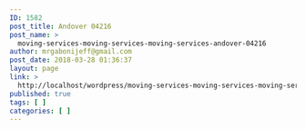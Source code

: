 ```yaml
---
ID: 1582
post_title: Andover 04216
post_name: >
  moving-services-moving-services-moving-services-andover-04216
author: mrgabonijeff@gmail.com
post_date: 2018-03-28 01:36:37
layout: page
link: >
  http://localhost/wordpress/moving-services-moving-services-moving-services-andover-04216/
published: true
tags: [ ]
categories: [ ]
---
```

